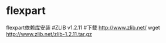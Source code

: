 # flexpart
flexpart依赖库安装
#ZLIB v1.2.11
#下载
http://www.zlib.net/
wget http://www.zlib.net/zlib-1.2.11.tar.gz

